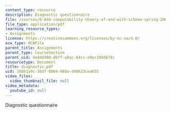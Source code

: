 ```yaml
---
content_type: resource
description: Diagnostic questionnaire
file: /courses/6-844-computability-theory-of-and-with-scheme-spring-2003/16bb1a9c36df8b04988ad40623cea655_diagnostic.pdf
file_type: application/pdf
learning_resource_types:
- Assignments
license: https://creativecommons.org/licenses/by-nc-sa/4.0/
ocw_type: OCWFile
parent_title: Assignments
parent_type: CourseSection
parent_uid: 4e8dd40d-dbff-a8ac-64cc-e9ec108d674c
resourcetype: Document
title: diagnostic.pdf
uid: 16bb1a9c-36df-8b04-988a-d40623cea655
video_files:
  video_thumbnail_file: null
video_metadata:
  youtube_id: null
---
```

Diagnostic questionnaire